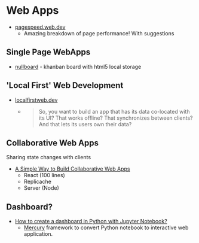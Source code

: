 Web Apps
========

* [pagespeed.web.dev](https://pagespeed.web.dev/)
    * Amazing breakdown of page performance! With suggestions


Single Page WebApps
-------------------

* [nullboard](https://github.com/apankrat/nullboard) - khanban board with html5 local storage

'Local First' Web Development
-----------------------

* [localfirstweb.dev](https://localfirstweb.dev/)
    * > So, you want to build an app that has its data co-located with its UI? That works offline? That synchronizes between clients? And that lets its users own their data? 


Collaborative Web Apps
----------------------

Sharing state changes with clients

* [A Simple Way to Build Collaborative Web Apps](https://zjy.cloud/posts/collaborative-web-apps)
    * React (100 lines)
    * Replicache
    * Server (Node)

Dashboard?
---------

* [How to create a dashboard in Python with Jupyter Notebook?](https://mljar.com/blog/dashboard-python-jupyter-notebook/)
    * [Mercury](https://github.com/mljar/mercury) framework to convert Python notebook to interactive web application.
